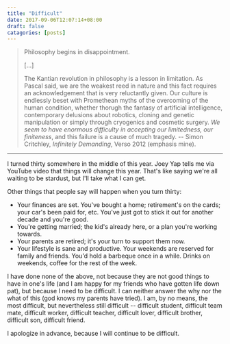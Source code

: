 ```yaml
---
title: "Difficult"
date: 2017-09-06T12:07:14+08:00
draft: false
catagories: [posts]
---
```


> Philosophy begins in disappointment.
> 
> [...]
> 
> The Kantian revolution in philosophy is a lesson in limitation. As Pascal said, we are the weakest reed in nature and this fact requires an acknowledgement that is very reluctantly given. Our culture is endlessly beset with Promethean myths of the overcoming of the human condition, whether thorugh the fantasy of artificial intelligence, contemporary delusions about robotics, cloning and genetic manipulation or simply through cryogenics and cosmetic surgery. _We seem to have enormous difficulty in accepting our limitedness, our finiteness_, and this failure is a cause of much tragedy. -- Simon Critchley, _Infinitely Demanding_, Verso 2012 (emphasis mine).

----

I turned thirty somewhere in the middle of this year. Joey Yap tells me via YouTube video that things will change this year. That's like saying we're all waiting to be stardust, but I'll take what I can get.

Other things that people say will happen when you turn thirty:

- Your finances are set. You've bought a home; retirement's on the cards; your car's been paid for, etc. You've just got to stick it out for another decade and you're good.
- You're getting married; the kid's already here, or a plan you're working towards.
- Your parents are retired; it's your turn to support them now.
- Your lifestyle is sane and productive. Your weekends are reserved for family and friends. You'd hold a barbeque once in a while. Drinks on weekends, coffee for the rest of the week.

I have done none of the above, not because they are not good things to have in one's life (and I am happy for my friends who have gotten life down pat), but because I need to be difficult. I can neither answer the why nor the what of this (god knows my parents have tried). I am, by no means, the most difficult, but nevertheless still difficult -- difficult student, difficult team mate, difficult worker, difficult teacher, difficult lover, difficult brother, difficult son, difficult friend.

I apologize in advance, because I will continue to be difficult.